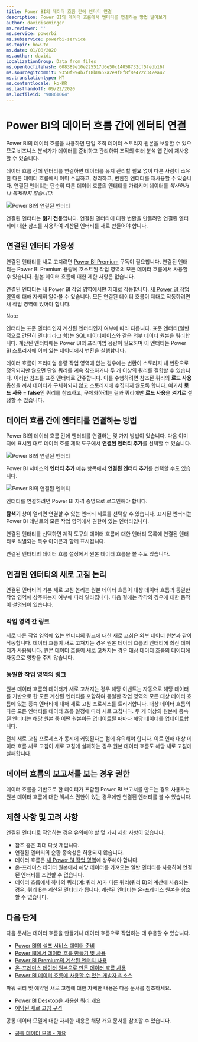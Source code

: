 ```yaml
---
title: Power BI의 데이터 흐름 간에 엔터티 연결
description: Power BI의 데이터 흐름에서 엔터티를 연결하는 방법 알아보기
author: davidiseminger
ms.reviewer: ''
ms.service: powerbi
ms.subservice: powerbi-service
ms.topic: how-to
ms.date: 01/08/2020
ms.author: davidi
LocalizationGroup: Data from files
ms.openlocfilehash: 608389e10e225517d6e50c14058732cf5fedb16f
ms.sourcegitcommit: 9350f994b7f18b0a52a2e9f8f8f8e472c342ea42
ms.translationtype: HT
ms.contentlocale: ko-KR
ms.lasthandoff: 09/22/2020
ms.locfileid: "90861064"
---
```

# <a name="link-entities-between-dataflows-in-power-bi"></a>Power BI의 데이터 흐름 간에 엔터티 연결

Power BI의 데이터 흐름을 사용하면 단일 조직 데이터 스토리지 원본을 보유할 수 있으므로 비즈니스 분석가가 데이터를 준비하고 관리하여 조직의 여러 분석 앱 간에 재사용할 수 있습니다. 

데이터 흐름 간에 엔터티를 연결하면 데이터를 유지 관리할 필요 없이 다른 사람이 소유한 다른 데이터 흐름에서 이미 수집하고, 정리하고, 변환한 엔터티를 재사용할 수 있습니다. 연결된 엔터티는 단순히 다른 데이터 흐름의 엔터티를 가리키며 데이터를 *복사하거나 복제하지 않습니다*.

![Power BI의 연결된 엔터티](media/service-dataflows-linked-entities/linked-entities_00.png)

연결된 엔터티는 **읽기 전용**입니다. 연결된 엔터티에 대한 변환을 만들려면 연결된 엔터티에 대한 참조를 사용하여 계산된 엔터티를 새로 만들어야 합니다.

## <a name="linked-entity-availability"></a>연결된 엔터티 가용성

연결된 엔터티를 새로 고치려면 [Power BI Premium](../admin/service-premium-what-is.md) 구독이 필요합니다. 연결된 엔터티는 Power BI Premium 용량에 호스트된 작업 영역의 모든 데이터 흐름에서 사용할 수 있습니다. 원본 데이터 흐름에 대한 제한 사항은 없습니다.

연결된 엔터티는 새 Power BI 작업 영역에서만 제대로 작동합니다. [새 Power BI 작업 영역](../collaborate-share/service-create-the-new-workspaces.md)에 대해 자세히 알아볼 수 있습니다. 모든 연결된 데이터 흐름이 제대로 작동하려면 새 작업 영역에 있어야 합니다.

> [!NOTE]
> 엔터티는 표준 엔터티인지 계산된 엔터티인지 여부에 따라 다릅니다. 표준 엔터티(일반적으로 간단히 엔터티라고 함)는 SQL 데이터베이스와 같은 외부 데이터 원본을 쿼리합니다. 계산된 엔터티에는 Power BI의 프리미엄 용량이 필요하며 이 엔터티는 Power BI 스토리지에 이미 있는 데이터에서 변환을 실행합니다. 
>
>데이터 흐름이 프리미엄 용량 작업 영역에 없는 경우에는 변환이 스토리지 내 변환으로 정의되지만 않으면 단일 쿼리를 계속 참조하거나 두 개 이상의 쿼리를 결합할 수 있습니다. 이러한 참조를 표준 엔터티로 간주합니다. 이를 수행하려면 참조된 쿼리의 **로드 사용** 옵션을 꺼서 데이터가 구체화되지 않고 스토리지에 수집되지 않도록 합니다. 여기서 **로드 사용 = false**인 쿼리를 참조하고, 구체화하려는 결과 쿼리에만 **로드 사용**을 **켜기**로 설정할 수 있습니다.


## <a name="how-to-link-entities-between-dataflows"></a>데이터 흐름 간에 엔터티를 연결하는 방법

Power BI의 데이터 흐름 간에 엔터티를 연결하는 몇 가지 방법이 있습니다. 다음 이미지에 표시된 대로 데이터 흐름 제작 도구에서 **연결된 엔터티 추가**를 선택할 수 있습니다. 

![Power BI의 연결된 엔터티](media/service-dataflows-linked-entities/linked-entities_00.png)

Power BI 서비스의 **엔터티 추가** 메뉴 항목에서 **연결된 엔터티 추가**를 선택할 수도 있습니다.

![Power BI의 연결된 엔터티](media/service-dataflows-linked-entities/linked-entities_01.png)

엔터티를 연결하려면 Power BI 자격 증명으로 로그인해야 합니다.

**탐색기** 창이 열리면 연결할 수 있는 엔터티 세트를 선택할 수 있습니다. 표시된 엔터티는 Power BI 테넌트의 모든 작업 영역에서 권한이 있는 엔터티입니다. 

연결된 엔터티를 선택하면 제작 도구의 데이터 흐름에 대한 엔터티 목록에 연결된 엔터티로 식별되는 특수 아이콘과 함께 표시됩니다.

연결된 엔터티의 데이터 흐름 설정에서 원본 데이터 흐름을 볼 수도 있습니다.

## <a name="refresh-logic-of-linked-entities"></a>연결된 엔터티의 새로 고침 논리
연결된 엔터티의 기본 새로 고침 논리는 원본 데이터 흐름이 대상 데이터 흐름과 동일한 작업 영역에 상주하는지 여부에 따라 달라집니다. 다음 절에는 각각의 경우에 대한 동작이 설명되어 있습니다.

### <a name="links-between-workspaces"></a>작업 영역 간 링크

서로 다른 작업 영역에 있는 엔터티의 링크에 대한 새로 고침은 외부 데이터 원본과 같이 작동합니다. 데이터 흐름이 새로 고쳐지는 경우 원본 데이터 흐름의 엔터티에 최신 데이터가 사용됩니다. 원본 데이터 흐름이 새로 고쳐지는 경우 대상 데이터 흐름의 데이터에 자동으로 영향을 주지 않습니다.

### <a name="links-in-the-same-workspace"></a>동일한 작업 영역의 링크

원본 데이터 흐름의 데이터가 새로 고쳐지는 경우 해당 이벤트는 자동으로 해당 데이터를 기반으로 한 모든 계산된 엔터티를 포함하여 동일한 작업 영역의 모든 대상 데이터 흐름에 있는 종속 엔터티에 대해 새로 고침 프로세스를 트리거합니다. 대상 데이터 흐름의 다른 모든 엔터티를 데이터 흐름 일정에 따라 새로 고칩니다. 두 개 이상의 원본에 종속된 엔터티는 해당 원본 중 어떤 원본이든 업데이트될 때마다 해당 데이터를 업데이트합니다.

전체 새로 고침 프로세스가 동시에 커밋된다는 점에 유의해야 합니다. 이로 인해 대상 데이터 흐름 새로 고침이 새로 고침에 실패하는 경우 원본 데이터 흐름도 해당 새로 고침에 실패합니다.

## <a name="permissions-when-viewing-reports-from-dataflows"></a>데이터 흐름의 보고서를 보는 경우 권한

데이터 흐름을 기반으로 한 데이터가 포함된 Power BI 보고서를 만드는 경우 사용자는 원본 데이터 흐름에 대한 액세스 권한이 있는 경우에만 연결된 엔터티를 볼 수 있습니다.

## <a name="limitations-and-considerations"></a>제한 사항 및 고려 사항

연결된 엔터티로 작업하는 경우 유의해야 할 몇 가지 제한 사항이 있습니다.

* 참조 홉은 최대 다섯 개입니다.
* 연결된 엔터티의 순환 종속성은 허용되지 않습니다.
* 데이터 흐름은 [새 Power BI 작업 영역](../collaborate-share/service-create-the-new-workspaces.md)에 상주해야 합니다.
* 온-프레미스 데이터 원본에서 해당 데이터를 가져오는 일반 엔터티를 사용하여 연결된 엔터티를 조인할 수 없습니다.
* 데이터 흐름에서 하나의 쿼리(예: 쿼리 A)가 다른 쿼리(쿼리 B)의 계산에 사용되는 경우, 쿼리 B는 계산된 엔터티가 됩니다. 계산된 엔터티는 온-프레미스 원본을 참조할 수 없습니다.


## <a name="next-steps"></a>다음 단계

다음 문서는 데이터 흐름을 만들거나 데이터 흐름으로 작업하는 데 유용할 수 있습니다. 

* [Power BI의 셀프 서비스 데이터 준비](service-dataflows-overview.md)
* [Power BI에서 데이터 흐름 만들기 및 사용](service-dataflows-create-use.md)
* [Power BI Premium의 계산된 엔터티 사용](service-dataflows-computed-entities-premium.md)
* [온-프레미스 데이터 원본으로 만든 데이터 흐름 사용](service-dataflows-on-premises-gateways.md)
* [Power BI 데이터 흐름에 사용할 수 있는 개발자 리소스](service-dataflows-developer-resources.md)

파워 쿼리 및 예약된 새로 고침에 대한 자세한 내용은 다음 문서를 참조하세요.
* [Power BI Desktop을 사용한 쿼리 개요](desktop-query-overview.md)
* [예약된 새로 고침 구성](../connect-data/refresh-scheduled-refresh.md)

공통 데이터 모델에 대한 자세한 내용은 해당 개요 문서를 참조할 수 있습니다.
* [공통 데이터 모델 - 개요 ](/powerapps/common-data-model/overview)